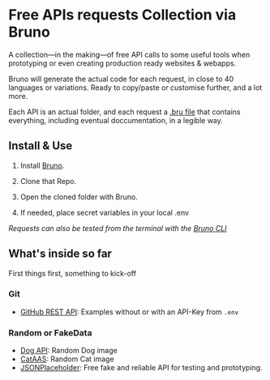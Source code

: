 # Free APIs requests Collection via Bruno

A collection—in the making—of free API calls to some useful tools when prototyping or even creating production ready websites & webapps.

Bruno will generate the actual code for each request, in close to 40 languages or variations. Ready to copy/paste or customise further, and a lot more.

Each API is an actual folder, and each request a [.bru file](https://docs.usebruno.com/bru-lang/overview) that contains everything, including eventual doccumentation, in a legible way.

## Install & Use

1. Install [Bruno](https://docs.usebruno.com/get-started/bruno-basics/download).

2. Clone that Repo.

3. Open the cloned folder with Bruno.

4. If needed, place secret variables in your local .env

_Requests can also be tested from the terminal with the [Bruno CLI](https://docs.usebruno.com/bru-cli/overview)_

## What's inside so far

First things first, something to kick-off

### Git

- [GitHub REST API](https://docs.github.com/en/rest?apiVersion=2022-11-28): Examples without or with an API-Key from `.env`

### Random or FakeData

- [Dog API](https://dog.ceo/dog-api/): Random Dog image
- [CatAAS](https://cataas.com/): Random Cat image
- [JSONPlaceholder](https://jsonplaceholder.typicode.com/): Free fake and reliable API for testing and prototyping.
